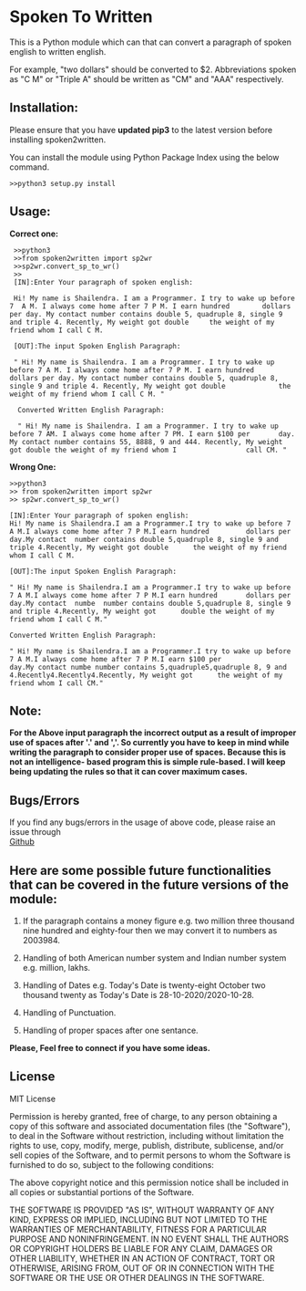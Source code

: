 
# Spoken To Written

This is a Python module which can that can convert a paragraph of spoken english to written english.

 For example, "two dollars" should be converted to $2. Abbreviations spoken as "C M" or "Triple A" should be written as "CM" and "AAA" respectively.


## Installation:


  Please ensure that you have **updated pip3** to the latest version before installing spoken2written.
  
  You can install the module using Python Package Index using the below command.
   ```
   >>python3 setup.py install
   ```


## Usage:


**Correct one:**
   ```
    >>python3
	>>from spoken2written import sp2wr
	>>sp2wr.convert_sp_to_wr()
	>>
	[IN]:Enter Your paragraph of spoken english:
	
	Hi! My name is Shailendra. I am a Programmer. I try to wake up before 7  A M. I always come home after 7 P M. I earn hundred 		dollars per day. My contact number contains double 5, quadruple 8, single 9 and triple 4. Recently, My weight got double 	 the weight of my friend whom I call C M. 
	
	[OUT]:The input Spoken English Paragraph: 
	
	" Hi! My name is Shailendra. I am a Programmer. I try to wake up before 7 A M. I always come home after 7 P M. I earn hundred 	  dollars per day. My contact number contains double 5, quadruple 8, single 9 and triple 4. Recently, My weight got double    	       the weight of my friend whom I call C M. "
		
	 Converted Written English Paragraph: 
	 
	 " Hi! My name is Shailendra. I am a Programmer. I try to wake up before 7 AM. I always come home after 7 PM. I earn $100 per 	    day. My contact number contains 55, 8888, 9 and 444. Recently, My weight got double the weight of my friend whom I      	       call CM. "
```
	
	
**Wrong One:**
    
    >>python3
	>> from spoken2written import sp2wr
	>> sp2wr.convert_sp_to_wr()

	[IN]:Enter Your paragraph of spoken english:
	Hi! My name is Shailendra.I am a Programmer.I try to wake up before 7 A M.I always come home after 7 P M.I earn hundred 		dollars per day.My contact  number contains double 5,quadruple 8, single 9 and triple 4.Recently, My weight got double 		the weight of my friend whom I call C M.
	
	[OUT]:The input Spoken English Paragraph: 

	" Hi! My name is Shailendra.I am a Programmer.I try to wake up before 7 A M.I always come home after 7 P M.I earn hundred 		dollars per day.My contact  numbe  number contains double 5,quadruple 8, single 9 and triple 4.Recently, My weight got 		double the weight of my friend whom I call C M."

	Converted Written English Paragraph: 

	" Hi! My name is Shailendra.I am a Programmer.I try to wake up before 7 A M.I always come home after 7 P M.I earn $100 per 
	day.My contact numbe number contains 5,quadruple5,quadruple 8, 9 and 4.Recently4.Recently4.Recently, My weight got 		the weight of my friend whom I call CM."


## Note: 

   **For the Above input paragraph the incorrect output as a result of improper use of spaces after '.' and ','.  So currently 	  	you have to keep in mind while writing the paragraph to consider proper use of spaces. Because this is not an intelligence-	based program this is simple rule-based. I will keep being updating the rules so that it can cover maximum cases.**



## Bugs/Errors

   If you find any bugs/errors in the usage of above code, please raise an issue through  
   [Github](https://github.com/cyberdhiman/Spoken-To-Written-English)


## Here are some possible future functionalities that  can be covered in the future versions of the module:

1.   If the paragraph contains a money figure e.g. two million three thousand nine hundred and eighty-four then we may convert it to numbers as 2003984.

2. Handling of both American number system and Indian number system e.g. million, lakhs.

3.  Handling of Dates e.g. Today's Date is twenty-eight October two thousand twenty as Today's Date is 28-10-2020/2020-10-28.

4. Handling of Punctuation.

5. Handling of proper spaces after one sentance.


**Please, Feel free to connect if you have some ideas.**


## License


MIT License

Permission is hereby granted, free of charge, to any person obtaining a copy
of this software and associated documentation files (the "Software"), to deal
in the Software without restriction, including without limitation the rights
to use, copy, modify, merge, publish, distribute, sublicense, and/or sell
copies of the Software, and to permit persons to whom the Software is
furnished to do so, subject to the following conditions:

The above copyright notice and this permission notice shall be included in all
copies or substantial portions of the Software.

THE SOFTWARE IS PROVIDED "AS IS", WITHOUT WARRANTY OF ANY KIND, EXPRESS OR
IMPLIED, INCLUDING BUT NOT LIMITED TO THE WARRANTIES OF MERCHANTABILITY,
FITNESS FOR A PARTICULAR PURPOSE AND NONINFRINGEMENT. IN NO EVENT SHALL THE
AUTHORS OR COPYRIGHT HOLDERS BE LIABLE FOR ANY CLAIM, DAMAGES OR OTHER
LIABILITY, WHETHER IN AN ACTION OF CONTRACT, TORT OR OTHERWISE, ARISING FROM,
OUT OF OR IN CONNECTION WITH THE SOFTWARE OR THE USE OR OTHER DEALINGS IN THE
SOFTWARE.
